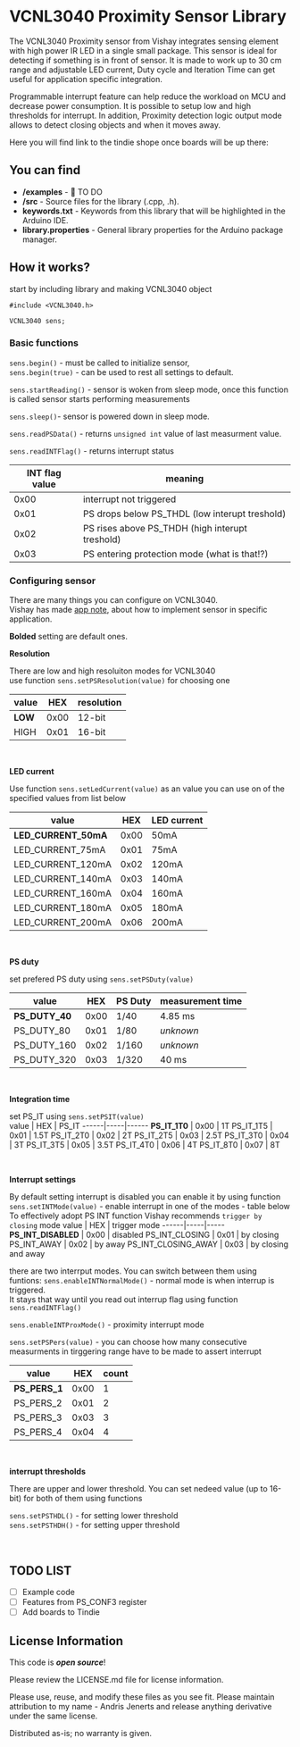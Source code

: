 VCNL3040 Proximity Sensor Library
===========================================================

The VCNL3040 Proximity sensor from Vishay integrates sensing element with high power IR LED in a single small package. This sensor is ideal for detecting if something is in front of sensor. It is made to work up to 30 cm range and adjustable LED current, Duty cycle and Iteration Time can get useful for application specific integration.

Programmable interrupt feature can help reduce the workload on MCU and decrease power consumption. It is possible to setup low and high thresholds for interrupt. In addition, Proximity detection logic output mode allows to detect closing objects and when it moves away.

Here you will find link to the tindie shope once boards will be up there:

You can find
-------------------

* **/examples** - :ghost: TO DO
* **/src** - Source files for the library (.cpp, .h).
* **keywords.txt** - Keywords from this library that will be highlighted in the Arduino IDE. 
* **library.properties** - General library properties for the Arduino package manager.

How it works?
------------------

start by including library and making VCNL3040 object

    #include <VCNL3040.h>

    VCNL3040 sens;
    
    
### Basic functions

`sens.begin()` - must be called to initialize sensor, <br>
`sens.begin(true)` - can be used to rest all settings to default.<br>

`sens.startReading()` - sensor is woken from sleep mode, once this function is called sensor starts performing measurements <br>

`sens.sleep()`- sensor is powered down in sleep mode.

`sens.readPSData()` - returns `unsigned int` value of last measurment value.<br>

`sens.readINTFlag()` - returns interrupt status

INT flag value | meaning 
-----|------
0x00 | interrupt not triggered  
0x01 | PS drops below PS_THDL (low interupt treshold)  
0x02 | PS rises above PS_THDH (high interupt treshold) 
0x03 | PS entering protection mode (what is that!?)


### Configuring sensor
There are many things you can configure on VCNL3040.<br> 
Vishay has made [app note](http://www.vishay.com/docs/84940/designingvcnl3040.pdf), about how to implement sensor in specific application.<br>

**Bolded** setting are default ones.
<br>

**Resolution**

There are low and high resoluiton modes for VCNL3040<br>
use function `sens.setPSResolution(value)` for choosing one

value | HEX | resolution
------|-----|-----------
**LOW** | 0x00 | 12-bit
HIGH | 0x01 | 16-bit

<br>

**LED current**

Use function `sens.setLedCurrent(value)` as an value you can use on of the specified values from list below <br>

value | HEX | LED current 
---------------|-----|------------
**LED_CURRENT_50mA** | 0x00 | 50mA
LED_CURRENT_75mA | 0x01 | 75mA
LED_CURRENT_120mA | 0x02 | 120mA
LED_CURRENT_140mA | 0x03 | 140mA
LED_CURRENT_160mA | 0x04 | 160mA
LED_CURRENT_180mA | 0x05 | 180mA
LED_CURRENT_200mA | 0x06 | 200mA

<br>

**PS duty**

set prefered PS duty using `sens.setPSDuty(value)` <br>

value | HEX | PS Duty | measurement time
------|-----|---------|-----------------
**PS_DUTY_40** | 0x00 | 1/40 | 4.85 ms
PS_DUTY_80 | 0x01 | 1/80 | *unknown*
PS_DUTY_160 | 0x02 | 1/160 | *unknown*
PS_DUTY_320 | 0x03 | 1/320 | 40 ms 

<br>

**Integration time**

set PS_IT using `sens.setPSIT(value)` <br>
value | HEX | PS_IT
------|-----|------
**PS_IT_1T0** | 0x00 | 1T
PS_IT_1T5 | 0x01 | 1.5T
PS_IT_2T0 | 0x02 | 2T
PS_IT_2T5 | 0x03 | 2.5T
PS_IT_3T0 | 0x04 | 3T
PS_IT_3T5 | 0x05 | 3.5T
PS_IT_4T0 | 0x06 | 4T
PS_IT_8T0 | 0x07 | 8T

<br>

**Interrupt settings**

By default setting interrupt is disabled you can enable it by using function<br>
`sens.setINTMode(value)` - enable interrupt in one of the modes - table below<br>
To effectively adopt PS INT function Vishay recommends `trigger by closing` mode
value | HEX | trigger mode
------|-----|-----
**PS_INT_DISABLED** | 0x00 | disabled
PS_INT_CLOSING | 0x01 | by closing
PS_INT_AWAY | 0x02 | by away
PS_INT_CLOSING_AWAY | 0x03 | by closing and away

there are two interrput modes. You can switch between them using funtions:
`sens.enableINTNormalMode()` - normal mode is when interrup is triggered. <br> 
It stays that way until you read out interrup flag using function `sens.readINTFlag()`

`sens.enableINTProxMode()` - proximity interrupt mode

`sens.setPSPers(value)` - you can choose how many consecutive measurments in tirggering range have to be made to assert interrupt

value | HEX | count
------|-----|------------------
**PS_PERS_1** | 0x00 | 1
PS_PERS_2 | 0x01 | 2
PS_PERS_3 | 0x03 | 3
PS_PERS_4 | 0x04 | 4

<br>

**interrupt thresholds**

There are upper and lower threshold. You can set nedeed value (up to 16-bit) for both of them using functions

`sens.setPSTHDL()` - for setting lower threshold <br>
`sens.setPSTHDH()` - for setting upper threshold

<br>

TODO LIST
------------------
- [ ] Example code
- [ ] Features from PS_CONF3 register
- [ ] Add boards to Tindie

License Information
-------------------

This code is _**open source**_! 

Please review the LICENSE.md file for license information.

Please use, reuse, and modify these files as you see fit. Please maintain attribution to my name - Andris Jenerts and release anything derivative under the same license.

Distributed as-is; no warranty is given.

